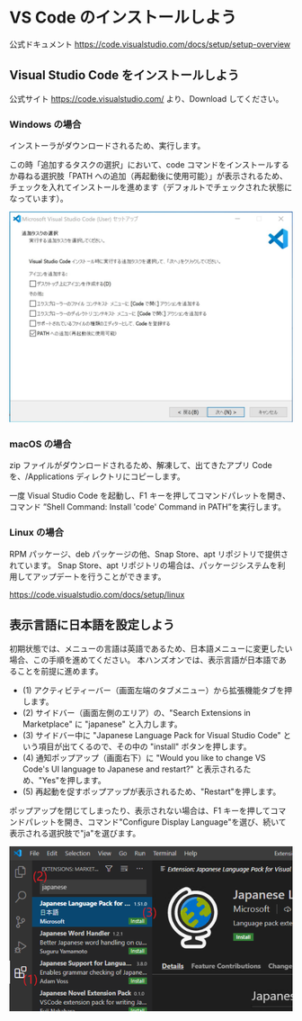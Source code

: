 # VS Code のインストールしよう

公式ドキュメント https://code.visualstudio.com/docs/setup/setup-overview

## Visual Studio Code をインストールしよう

公式サイト https://code.visualstudio.com/ より、Download してください。

### Windows の場合

インストーラがダウンロードされるため、実行します。

この時「追加するタスクの選択」において、code コマンドをインストールするか尋ねる選択肢「PATH への追加（再起動後に使用可能）」が表示されるため、チェックを入れてインストールを進めます（デフォルトでチェックされた状態になっています）。

![](install_vscode_on_windows.jpg)

### macOS の場合

zip ファイルがダウンロードされるため、解凍して、出てきたアプリ Code を、/Applications ディレクトリにコピーします。

一度 Visual Studio Code を起動し、F1 キーを押してコマンドパレットを開き、コマンド ”Shell Command: Install 'code' Command in PATH”を実行します。

### Linux の場合

RPM パッケージ、deb パッケージの他、Snap Store、apt リポジトリで提供されています。
Snap Store、apt リポジトリの場合は、パッケージシステムを利用してアップデートを行うことができます。

https://code.visualstudio.com/docs/setup/linux

## 表示言語に日本語を設定しよう

初期状態では、メニューの言語は英語であるため、日本語メニューに変更したい場合、この手順を進めてください。
本ハンズオンでは、表示言語が日本語であることを前提に進めます。

- (1) アクティビティーバー（画面左端のタブメニュー）から拡張機能タブを押します。
- (2) サイドバー（画面左側のエリア）の、"Search Extensions in Marketplace" に "japanese" と入力します。
- (3) サイドバー中に "Japanese Language Pack for Visual Studio Code" という項目が出てくるので、その中の "install" ボタンを押します。
- (4) 通知ポップアップ（画面右下）に "Would you like to change VS Code's UI language to Japanese and restart?" と表示されるため、"Yes"を押します。
- (5) 再起動を促すポップアップが表示されるため、"Restart"を押します。

ポップアップを閉じてしまったり、表示されない場合は、F1 キーを押してコマンドパレットを開き、コマンド"Configure Display Language"を選び、続いて表示される選択肢で"ja"を選びます。

![](install_jp_langpack.png)
